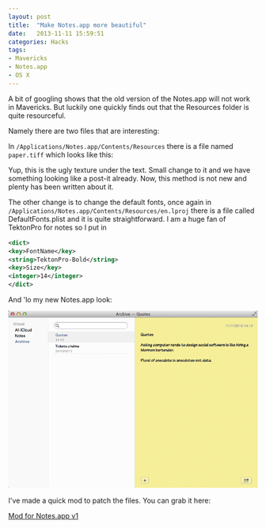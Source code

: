 ```yaml
---
layout: post
title:  "Make Notes.app more beautiful"
date:   2013-11-11 15:59:51
categories: Hacks
tags:
- Mavericks
- Notes.app
- OS X
---
```



A bit of googling shows that the old version of the Notes.app will not work in Mavericks. But luckily one quickly finds out that the Resources folder is quite resourceful.

Namely there are two files that are interesting:

In `/Applications/Notes.app/Contents/Resources` there is a file named `paper.tiff` which looks like this:

Yup, this is the ugly texture under the text. Small change to it and we have something looking like a post-it already. Now, this method is not new and plenty has been written about it.

The other change is to change the default fonts, once again in `/Applications/Notes.app/Contents/Resources/en.lproj` there is a file called DefaultFonts.plist and it is quite straightforward. I am a huge fan of TektonPro for notes so I put in

```xml
<dict>
<key>FontName</key>
<string>TektonPro-Bold</string>
<key>Size</key>
<integer>14</integer>
</dict>
```

And 'lo my new Notes.app look:

![Updated look of Notes.app][1]

I've made a quick mod to patch the files. You can grab it here:

[Mod for Notes.app v1][2]

 [1]: /images/Notes.app.png
 [2]: /files/downloads/Notes.app-Mod-v1.zip

